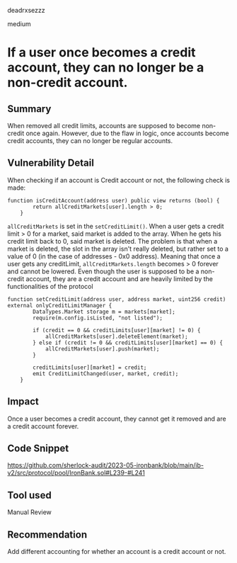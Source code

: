 deadrxsezzz

medium

# If a user once becomes a credit account, they can no longer be a non-credit account.

## Summary
When removed all credit limits, accounts are supposed to become non-credit once again. However, due to the flaw in logic, once accounts become credit accounts, they can no longer be regular accounts.

## Vulnerability Detail
When checking if an account is Credit account or not, the following check is made: 
```solidity
function isCreditAccount(address user) public view returns (bool) {
        return allCreditMarkets[user].length > 0;
    }
```
`allCreditMarkets` is set in the `setCreditLimit()`. When a user gets a credit limit > 0 for a market, said market is added to the array. When he gets his credit limit back to 0, said market is deleted. The problem is that when a market is deleted, the slot in the array isn't really deleted, but rather set to a value of 0 (in the case of addresses - 0x0 address). Meaning that once a user gets any creditLimit, `allCreditMarkets.length` becomes > 0 forever and cannot be lowered.  Even though the user is supposed to be a non-credit account, they are a credit account and are heavily limited by the functionalities of the protocol
```solidity
function setCreditLimit(address user, address market, uint256 credit) external onlyCreditLimitManager {
        DataTypes.Market storage m = markets[market];
        require(m.config.isListed, "not listed");

        if (credit == 0 && creditLimits[user][market] != 0) {
            allCreditMarkets[user].deleteElement(market);
        } else if (credit != 0 && creditLimits[user][market] == 0) {
            allCreditMarkets[user].push(market);
        }

        creditLimits[user][market] = credit;
        emit CreditLimitChanged(user, market, credit);
    }
```
## Impact
Once a user becomes a credit account, they cannot get it removed and are a credit account forever. 

## Code Snippet
https://github.com/sherlock-audit/2023-05-ironbank/blob/main/ib-v2/src/protocol/pool/IronBank.sol#L239-#L241

## Tool used

Manual Review

## Recommendation
Add different accounting for whether an account is a credit account or not. 